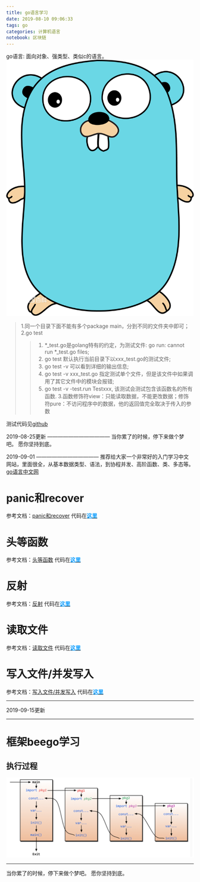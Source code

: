 ```yaml
---
title: go语言学习
date: 2019-08-10 09:06:33
tags: go
categories: 计算机语言
notebook: 区块链
---
```


go语言: 面向对象、强类型、类似c的语言。
![golang](go语言学习/golanguage.png)
<!-- more -->

> 1.同一个目录下面不能有多个package main，分到不同的文件夹中即可；
> 2.go test
>> 1. *_test.go是golang特有的约定，为测试文件: go run: cannot run *_test.go files;
>> 2. go test 默认执行当前目录下以xxx_test.go的测试文件;
>> 3. go test -v 可以看到详细的输出信息;
>> 4. go test -v xxx_test.go 指定测试单个文件，但是该文件中如果调用了其它文件中的模块会报错;
>> 5. go test -v -test.run Testxxx, 该测试会测试包含该函数名的所有函数.
> 3.函数修饰符view：只能读取数据，不能更改数据；修饰符pure：不访问程序中的数据，他的返回值完全取决于传入的参数

测试代码见<a>[github](https://github.com/chenzuoli/learn-go-with-tests)</a>

2019-08-25更新
————————————
当你累了的时候，停下来做个梦吧。
愿你坚持到底。

2019-09-01
————————————
推荐给大家一个非常好的入门学习中文网站，里面很全，从基本数据类型、语法，到协程并发、高阶函数、类、多态等。
<a>[go语言中文网](https://studygolang.com/subject/2)</a>

# panic和recover
参考文档：<a>[panic和recover](https://studygolang.com/articles/12785)</a>
代码在<b><a>[<font color=#0099ff>这里</font>](https://github.com/chenzuoli/learn-go-with-tests/tree/master/hello-world/panic_recover)</a></b>

# 头等函数
参考文档：<a>[头等函数](https://studygolang.com/articles/12789)</a>
代码在<b><a>[<font color=#0099ff>这里</font>](https://github.com/chenzuoli/learn-go-with-tests/tree/master/hello-world/first_class_function)</a></b>

# 反射
参考文档：<a>[反射](https://studygolang.com/articles/13178)</a>
代码在<b><a>[<font color=#0099ff>这里</font>](https://github.com/chenzuoli/learn-go-with-tests/tree/master/hello-world/reflection)</a></b>

# 读取文件
参考文档：<a>[读取文件](https://studygolang.com/articles/14669)</a>
代码在<b><a>[<font color=#0099ff>这里</font>](https://github.com/chenzuoli/learn-go-with-tests/blob/master/hello-world/file/read_file.go)</a></b>

# 写入文件/并发写入
参考文档：<a>[写入文件/并发写入](https://studygolang.com/articles/19475)</a>
代码在<b><a>[<font color=#0099ff>这里</font>](https://github.com/chenzuoli/learn-go-with-tests/blob/master/hello-world/file/current_write.go)</a></b>

- - -
2019-09-15更新
- - -
# 框架beego学习
## 执行过程
![go_execute_process](go语言学习/go_execute_process.png)

- - -
当你累了的时候，停下来做个梦吧。
愿你坚持到底。